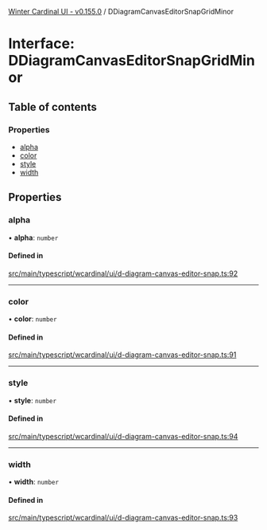 [Winter Cardinal UI - v0.155.0](../index.md) / DDiagramCanvasEditorSnapGridMinor

# Interface: DDiagramCanvasEditorSnapGridMinor

## Table of contents

### Properties

- [alpha](DDiagramCanvasEditorSnapGridMinor.md#alpha)
- [color](DDiagramCanvasEditorSnapGridMinor.md#color)
- [style](DDiagramCanvasEditorSnapGridMinor.md#style)
- [width](DDiagramCanvasEditorSnapGridMinor.md#width)

## Properties

### alpha

• **alpha**: `number`

#### Defined in

[src/main/typescript/wcardinal/ui/d-diagram-canvas-editor-snap.ts:92](https://github.com/winter-cardinal/winter-cardinal-ui/blob/v0.155.0/src/main/typescript/wcardinal/ui/d-diagram-canvas-editor-snap.ts#L92)

___

### color

• **color**: `number`

#### Defined in

[src/main/typescript/wcardinal/ui/d-diagram-canvas-editor-snap.ts:91](https://github.com/winter-cardinal/winter-cardinal-ui/blob/v0.155.0/src/main/typescript/wcardinal/ui/d-diagram-canvas-editor-snap.ts#L91)

___

### style

• **style**: `number`

#### Defined in

[src/main/typescript/wcardinal/ui/d-diagram-canvas-editor-snap.ts:94](https://github.com/winter-cardinal/winter-cardinal-ui/blob/v0.155.0/src/main/typescript/wcardinal/ui/d-diagram-canvas-editor-snap.ts#L94)

___

### width

• **width**: `number`

#### Defined in

[src/main/typescript/wcardinal/ui/d-diagram-canvas-editor-snap.ts:93](https://github.com/winter-cardinal/winter-cardinal-ui/blob/v0.155.0/src/main/typescript/wcardinal/ui/d-diagram-canvas-editor-snap.ts#L93)
